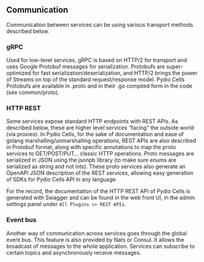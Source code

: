 ## Communication

Communication between services can be using various transport methods described below.

### gRPC

Used for low-level services, gRPC is based on HTTP/2 for transport and uses Google Protobuf messages for serialization. Protobufs are super-optimized for fast serialization/deserialization, and HTTP/2 brings the power of Streams on top of the standard request/response model. 
Pydio Cells Protobufs are available in .proto and in their .go compiled form in the code (see common/proto). 

### HTTP REST

Some services expose standard HTTP endpoints with REST APIs. As described below, these are higher level services “facing” the outside world (via proxies). 
In Pydio Cells, for the sake of documentation and ease of golang marshalling/unmarshalling operations, REST APIs are also described in Protobuf format, along with specific annotations to map the proto services to GET/POST/PUT… classic HTTP operations. Proto messages are serialized in JSON using the jsonpb library (to make sure enums are serialized as string and not ints).
These proto services also generate an OpenAPI JSON description of the REST services, allowing easy generation of SDKs for Pydio Cells API in any language.

For the record, the documentation of the HTTP REST API of Pydio Cells is generated with Swagger and can be found in the web front UI, in the admin settings panel under `All Plugins >> REST APIs`.

### Event bus

Another way of communication across services goes through the global event bus. This feature is also provided by Nats or Consul. It allows the broadcast of messages to the whole application. Services can subscribe to certain topics and asynchronously receive messages.
